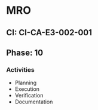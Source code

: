# MRO

## CI: CI-CA-E3-002-001
## Phase: 10

### Activities
- Planning
- Execution
- Verification
- Documentation
